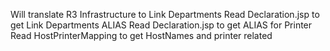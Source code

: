 Will translate R3 Infrastructure to Link Departments
Read Declaration.jsp to get Link Departments ALIAS
Read Declaration.jsp to get ALIAS for Printer
Read HostPrinterMapping to get HostNames and printer related